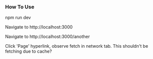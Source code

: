 ### How To Use
npm run dev

Navigate to http://localhost:3000

Navigate to http://localhost:3000/another

Click 'Page' hyperlink, observe fetch in network tab. This shouldn't be fetching due to cache?
